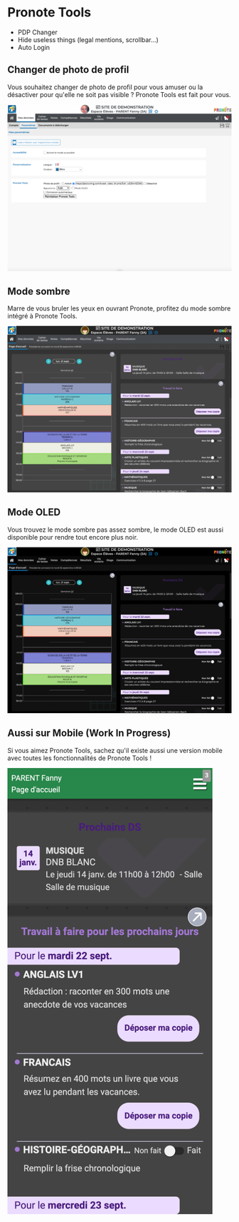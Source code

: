 # Pronote Tools

* PDP Changer
* Hide useless things (legal mentions, scrollbar...)
* Auto Login

## Changer de photo de profil

Vous souhaitez changer de photo de profil pour vous amuser ou la désactiver pour qu'elle ne soit pas visible ? Pronote Tools est fait pour vous.

![](img/pdp_changer.png)

## Mode sombre

Marre de vous bruler les yeux en ouvrant Pronote, profitez du mode sombre intégré à Pronote Tools.

![](img/dark_mode.png)

## Mode OLED

Vous trouvez le mode sombre pas assez sombre, le mode OLED est aussi disponible pour rendre tout encore plus noir.

![](img/oled_mode.png)

## Aussi sur Mobile (Work In Progress)

Si vous aimez Pronote Tools, sachez qu'il existe aussi une version mobile avec toutes les fonctionnalités de Pronote Tools !

<img src="img/mobile.png" height="1000px" />
